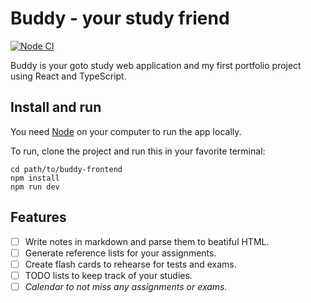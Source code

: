 # Buddy - your study friend

[![Node CI](https://github.com/samkaj/buddy-frontend/actions/workflows/main.yml/badge.svg)](https://github.com/samkaj/buddy-frontend/actions/workflows/main.yml)

Buddy is your goto study web application and my first portfolio project using React and TypeScript.

## Install and run

You need [Node](https://nodejs.org/en/) on your computer to run the app locally.

To run, clone the project and run this in your favorite terminal:

```console
cd path/to/buddy-frontend
npm install
npm run dev
```

## Features

-   [ ] Write notes in markdown and parse them to beatiful HTML.
-   [ ] Generate reference lists for your assignments.
-   [ ] Create flash cards to rehearse for tests and exams.
-   [ ] TODO lists to keep track of your studies.
-   [ ] _Calendar to not miss any assignments or exams._
